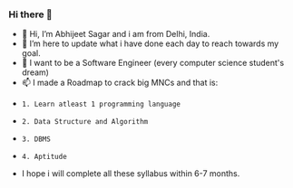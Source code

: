 ### Hi there 👋

<!--
**Abhijeetsgr/Abhijeetsgr** is a ✨ _special_ ✨ repository because its `README.md` (this file) appears on your GitHub profile.

Here are some ideas to get you started:


- 👋 Hi, I’m Abhijeet Sagar and i am new here.
- 👀 I’m here to update what i have done each day to reach towards my goal.
- 🌱 I want to be a Software Engineer because i started to enjoying solve the program problems.
- 👯 I’m looking to collaborate on ...
- 🤔 I’m looking for help with ...
- 💬 Ask me about ...
- 📫 How to reach me: ...
- 😄 Pronouns: ...
- ⚡ Fun fact: ...
-->
- 👋 Hi, I’m Abhijeet Sagar and i am from Delhi, India.
- 👀 I’m here to update what i have done each day to reach towards my goal.
- 🌱 I want to be a Software Engineer (every computer science student's dream)
- 📫 I made a Roadmap to crack big MNCs and that is:
-     1. Learn atleast 1 programming language
-     2. Data Structure and Algorithm
-     3. DBMS
-     4. Aptitude
-  I hope i will complete all these syllabus within 6-7 months.
